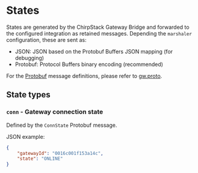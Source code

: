 # States

States are generated by the ChirpStack Gateway Bridge and forwarded to the configured
integration as retained messages. Depending the `marshaler` configuration, these
are sent as:

* JSON: JSON based on the Protobuf Buffers JSON mapping (for debugging)
* Protobuf: Protocol Buffers binary encoding (recommended)

For the [Protobuf](https://developers.google.com/protocol-buffers/)
message definitions, please refer to [gw.proto](https://github.com/chirpstack/chirpstack/blob/master/api/proto/gw/gw.proto).

## State types

### `conn` - Gateway connection state

Defined by the `ConnState` Protobuf message.


JSON example:

```json
{
	"gatewayId": "0016c001f153a14c",
	"state": "ONLINE"
}
```
